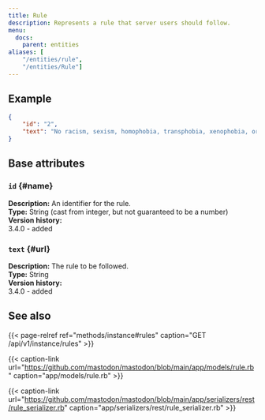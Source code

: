 ```yaml
---
title: Rule
description: Represents a rule that server users should follow.
menu:
  docs:
    parent: entities
aliases: [
	"/entities/rule",
	"/entities/Rule"]
---
```


## Example

```json
{
	"id": "2",
	"text": "No racism, sexism, homophobia, transphobia, xenophobia, or casteism"
}
```

## Base attributes

### `id` {#name}

**Description:** An identifier for the rule.\
**Type:** String (cast from integer, but not guaranteed to be a number)\
**Version history:**\
3.4.0 - added

### `text` {#url}

**Description:** The rule to be followed.\
**Type:** String \
**Version history:**\
3.4.0 - added

## See also

{{< page-relref ref="methods/instance#rules" caption="GET /api/v1/instance/rules" >}}

{{< caption-link url="https://github.com/mastodon/mastodon/blob/main/app/models/rule.rb" caption="app/models/rule.rb" >}}

{{< caption-link url="https://github.com/mastodon/mastodon/blob/main/app/serializers/rest/rule_serializer.rb" caption="app/serializers/rest/rule_serializer.rb" >}}




